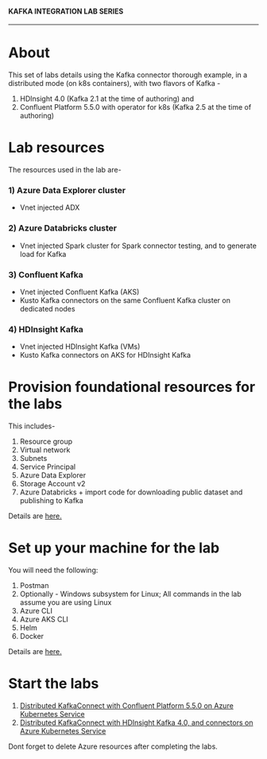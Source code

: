 #### KAFKA INTEGRATION LAB SERIES

<hr>

# About

This set of labs details using the Kafka connector thorough example, in a distributed mode (on k8s containers), with two flavors of Kafka - <br>
1. HDInsight 4.0 (Kafka 2.1 at the time of authoring) and<br>
2. Confluent Platform 5.5.0 with operator for k8s (Kafka 2.5 at the time of authoring)

# Lab resources

The resources used in the lab are-
### 1) Azure Data Explorer cluster
- Vnet injected ADX

### 2) Azure Databricks cluster
- Vnet injected Spark cluster for Spark connector testing, and to generate load for Kafka

### 3) Confluent Kafka
- Vnet injected Confluent Kafka (AKS)
- Kusto Kafka connectors on the same Confluent Kafka cluster on dedicated nodes

### 4) HDInsight Kafka
- Vnet injected HDInsight Kafka (VMs)
- Kusto Kafka connectors on AKS for HDInsight Kafka

# Provision foundational resources for the labs 

This includes-
1.  Resource group
2.  Virtual network
3.  Subnets
4.  Service Principal
5.  Azure Data Explorer
6.  Storage Account v2
7.  Azure Databricks + import code for downloading public dataset and publishing to Kafka

Details are [here.](common/README.md)

# Set up your machine for the lab
You will need the following:
1. Postman
2. Optionally - Windows subsystem for Linux; All commands in the lab assume you are using Linux
3. Azure CLI
4. Azure AKS CLI
5. Helm
6. Docker

Details are [here.](common/conf-dev-machine.md)

# Start the labs

1.  [Distributed KafkaConnect with Confluent Platform 5.5.0 on Azure Kubernetes Service](confluent-kafka/README.md)
2.  [Distributed KafkaConnect with HDInsight Kafka 4.0, and connectors on Azure Kubernetes Service](hdinsight-kafka/README.md)

Dont forget to delete Azure resources after completing the labs.
